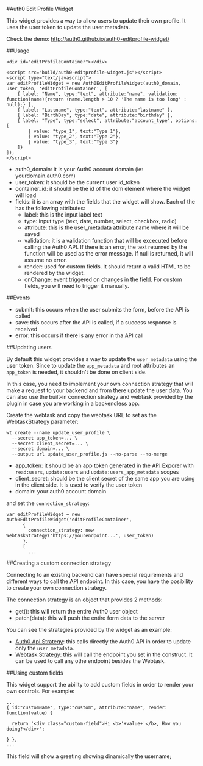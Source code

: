 #Auth0 Edit Profile Widget

This widget provides a way to allow users to update their own profile.
It uses the user token to update the user metadata.

Check the demo: http://auth0.github.io/auth0-editprofile-widget/

##Usage

```
<div id="editProfileContainer"></div>

<script src="build/auth0-editprofile-widget.js"></script>
<script type="text/javascript">
var editProfileWidget = new Auth0EditProfileWidget(auth0_domain, user_token, 'editProfileContainer', [
    { label: "Name", type:"text", attribute:"name", validation: function(name){return (name.length > 10 ? 'The name is too long' : null);} },
    { label: "Lastname", type:"text", attribute:"lastname" },
    { label: "BirthDay", type:"date", attribute:"birthday" },
    { label: "Type", type:"select", attribute:"account_type", options:[
        { value: "type_1", text:"Type 1"},
        { value: "type_2", text:"Type 2"},
        { value: "type_3", text:"Type 3"}
    ]}
]);
</script>
```

* auth0_domain: it is your Auth0 account domain (ie: yourdomain.auth0.com)
* user_token: it should be the current user id_token
* container_id: it should be the id of the dom element where the widget will load
* fields: it is an array with the fields that the widget will show. Each of the has the following attributes:
    - label: this is the input label text
    - type: input type (text, date, number, select, checkbox, radio)
    - attribute: this is the user_metadata attribute name where it will be saved
    - validation: it is a validation function that will be excecuted before calling the Auth0 API. If there is an error, the text returned by the function will be used as the error message. If null is returned, it will assume no error.
    - render: used for custom fields. It should return a valid HTML to be rendered by the widget.
    - onChange: event triggered on changes in the field. For custom fields, you will need to trigger it manually.

##Events

* submit: this occurs when the user submits the form, before the API is called
* save: this occurs after the API is called, if a success response is received
* error: this occurs if there is any error in tha API call

##Updating users 

By default this widget provides a way to update the `user_metadata` using the user token. Since to update the `app_metadata` and root attributes an `app_token` is needed, it shouldn't be done on client side.

In this case, you need to implement your own connection strategy that will make a request to your backend and from there update the user data. You can also use the built-in connection strategy and webtask provided by the plugin in case you are working in a backendless app.

Create the webtask and copy the webtask URL to set as the WebtaskStrategy parameter:

```
wt create --name update_user_profile \
  --secret app_token=... \
  --secret client_secret=... \
  --secret domain=... \
  --output url update_user_profile.js --no-parse --no-merge
```

- app_token: it should be an app token generated in the [API Exporer](auth0.com/docs/api/v2) with `read:users`, `update:users` and `update:users_app_metadata` scopes
- client_secret: should be the client secret of the same app you are using in the client side. It is used to verify the user token
- domain: your auth0 account domain

and set the `connection_strategy`:

```
var editProfileWidget = new Auth0EditProfileWidget('editProfileContainer', 
      {
        connection_strategy: new WebtaskStrategy('https://yourendpoint...', user_token)
      },
      [
        ...
```

##Creating a custom connection strategy

Connecting to an existing backend can have special requirements and different ways to call the API endpoint. In this case, you have the posibility to create your own connection strategy.

The connection strategy is an object that provides 2 methods:
- get(): this will return the entire Auth0 user object
- patch(data): this will push the entire form data to the server

You can see the strategies provided by the widget as an example:
- [Auth0 Api Strategy](https://github.com/auth0/auth0-editprofile-widget/blob/master/lib/ConnectionStrategy/Auth0ApiStrategy.js): this calls directly the Auth0 API in order to update only the `user_metadata`.
- [Webtask Strategy](https://github.com/auth0/auth0-editprofile-widget/blob/master/lib/ConnectionStrategy/WebtaskStrategy.js): this will call the endpoint you set in the construct. It can be used to call any othe endpoint besides the Webtask.

##Using custom fields

This widget support the ability to add custom fields in order to render your own controls. For example:

```
...
{ id:"customName", type:"custom", attribute:"name", render: function(value) {

  return '<div class="custom-field">Hi <b>'+value+'</b>, How you doing?</div>';

} },
...
```

This field will show a greeting showing dinamically the username;